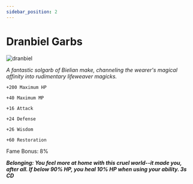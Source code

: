 ```yaml
---
sidebar_position: 2
---
```


# Dranbiel Garbs

![dranbiel](https://vwiki.valorserver.com/api/item/picture/dranbiel%20garbs)

<i>A fantastic solgarb of Bielian make, channeling the wearer's magical affinity into rudimentary lifeweaver magicks.</i>

    +200 Maximum HP
    
    +40 Maximum MP
    
    +16 Attack
    
    +24 Defense
    
    +26 Wisdom
    
    +60 Restoration

Fame Bonus: 8%

***Belonging: You feel more at home with this cruel world--it made you, after all. If below 90% HP, you heal 10% HP when using your ability. 3s CD***
